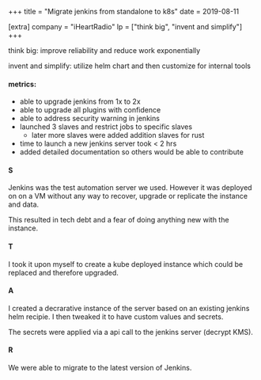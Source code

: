 +++
title = "Migrate jenkins from standalone to k8s"
date = 2019-08-11

[extra]
company = "iHeartRadio"
lp = ["think big", "invent and simplify"]
+++

think big: improve reliability and reduce work exponentially

invent and simplify: utilize helm chart and then customize for internal tools

#### metrics:
- able to upgrade jenkins from 1x to 2x
- able to upgrade all plugins with confidence
- able to address security warning in jenkins
- launched 3 slaves and restrict jobs to specific slaves
  - later more slaves were added addition slaves for rust
- time to launch a new jenkins server took < 2 hrs
- added detailed documentation so others would be able to contribute

#### S
Jenkins was the test automation server we used. However it was deployed on
on a VM without any way to recover, upgrade or replicate the instance and data.

This resulted in tech debt and a fear of doing anything new with the instance.

#### T
I took it upon myself to create a kube deployed instance which could be
replaced and therefore upgraded.

#### A
I created a decrarative instance of the server based on an existing jenkins helm
recipie. I then tweaked it to have custom values and secrets.

The secrets were applied via a api call to the jenkins server (decrypt KMS).

#### R
We were able to migrate to the latest version of Jenkins.

